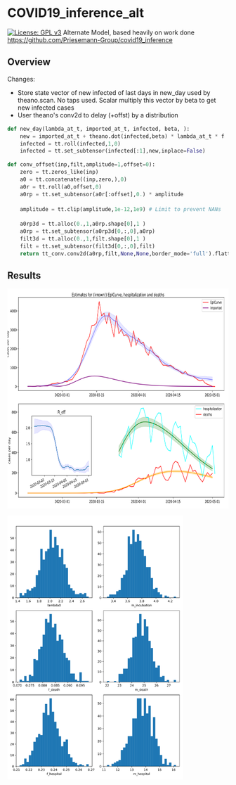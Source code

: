 # COVID19_inference_alt
[![License: GPL v3](https://img.shields.io/badge/License-GPLv3-blue.svg)](https://www.gnu.org/licenses/gpl-3.0)
Alternate Model, based heavily on work done https://github.com/Priesemann-Group/covid19_inference 



## Overview
Changes:
* Store state vector of new infected of last days in new_day used by theano.scan. No taps used. Scalar multiply this vector by beta to get new infected cases
* User theano's conv2d to delay (+offst) by a distribution

```python
def new_day(lambda_at_t, imported_at_t, infected, beta, ):
    new = imported_at_t + theano.dot(infected,beta) * lambda_at_t * f
    infected = tt.roll(infected,1,0)
    infected = tt.set_subtensor(infected[:1],new,inplace=False)
```

```python
def conv_offset(inp,filt,amplitude=1,offset=0):
    zero = tt.zeros_like(inp)
    a0 = tt.concatenate((inp,zero,),0)
    a0r = tt.roll(a0,offset,0)
    a0rp = tt.set_subtensor(a0r[:offset],0.) * amplitude

    amplitude = tt.clip(amplitude,1e-12,1e9) # Limit to prevent NANs
    
    a0rp3d = tt.alloc(0.,1,a0rp.shape[0],1 )
    a0rp = tt.set_subtensor(a0rp3d[0,:,0],a0rp)
    filt3d = tt.alloc(0.,1,filt.shape[0],1 )
    filt = tt.set_subtensor(filt3d[0,:,0],filt)
    return tt_conv.conv2d(a0rp,filt,None,None,border_mode='full').flatten()
```

## Results
<p float="left">
	<img src="EstEpiCurve.svg" height=500>
</p>


<p float="left">
    <img src="EstEpiCurve_Variables.svg" height=600>
</p>